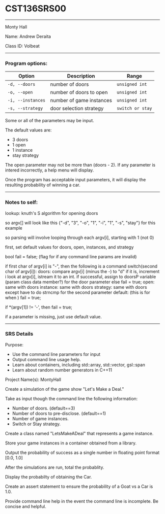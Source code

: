 # CST136SRS00
---

Monty Hall

Name: Andrew Deraita

Class ID: Volbeat


---
### Program options:


Option | Description | Range
--- | --- | ---
`-d, --doors` | number of doors | `unsigned int`
`-o, --open` | number of doors to open | `unsigned int`
`-i, --instances` | number of game instances| `unsigned int`
`-s, --strategy` | door selection strategy | `switch or stay`


Some or all of the parameters may be input.

The default values are:

- 3 doors
- 1 open
- 1 instance
- stay strategy

The open parameter may not be more than (doors - 2).
If any parameter is intered incorrectly, a help menu will display.

Once the program has acceptable input parameters, it will display the resulting probability
of winning a car.

---
### Notes to self:


lookup: knuth's S algorithm for opening doors

so argv[] will look like this {"-d", "3", "-o", "1", "-i", "1", "-s", "stay"} for this example

so parsing will involve looping through each argv[i], starting with 1 (not 0)

first, set default values for doors, open, instances, and strategy

bool fail = false; (flag for if any command line params are invalid)

if first char of argv[i] is "-", then the following is a command
	switch(second char of argv[i]):
		doors:
			compare argv[i] (minus the -) to "d"
			if it is, increment i
			look at argv[i], istream it to an int.
			if successful, assign to doorsP variable (param class data member?) for the door parameter
			else fail = true;
		open:
			same with doors
		instance:
			same with doors
		strategy:
			same with doors except have to do strncmp for the second parameter
		default: (this is for when )
			fail = true;

if *(argv[1]) != '-', then fail = true;




if a parameter is missing, just use default value.


---
### SRS Details


Purpose: 

- Use the command line parameters for input
- Output command line usage help. 
- Learn about containers, including std::array, std::vector, gsl::span
- Learn about random number generators in C++11

Project Name(s): MontyHall

Create a simulation of the game show "Let's Make a Deal."

Take as input though the command line the following information:

- Number of doors. (default==3)
- Number of doors to pre-disclose. (default==1)
- Number of game instances.
- Switch or Stay strategy.

Create a class named "LetsMakeADeal" that represents a game instance. 

Store your game instances in a container obtained from a library. 

Output the probability of success as a single number in floating point format [0.0, 1.0]

After the simulations are run, total the probablity.

Display the probabilty of obtaining the Car.

Create an assert statement to ensure the probability of a Goat vs a Car is 1.0. 

Provide command line help in the event the command line is incomplete. Be concise and helpful. 
